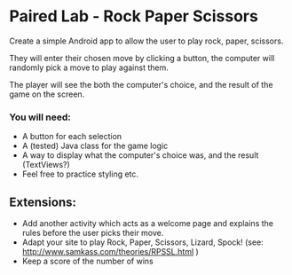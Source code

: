 # Paired Lab - Rock Paper Scissors

Create a simple Android app to allow the user to play rock, paper, scissors.

They will enter their chosen move by clicking a button, the computer will randomly pick a move to play against them.

The player will see the both the computer's choice, and the result of the game on the screen.

### You will need:
* A button for each selection
* A (tested) Java class for the game logic
* A way to display what the computer's choice was, and the result (TextViews?)
* Feel free to practice styling etc.

## Extensions:
* Add another activity which acts as a welcome page and explains the rules before the user picks their move.
* Adapt your site to play Rock, Paper, Scissors, Lizard, Spock! (see: http://www.samkass.com/theories/RPSSL.html )
* Keep a score of the number of wins
